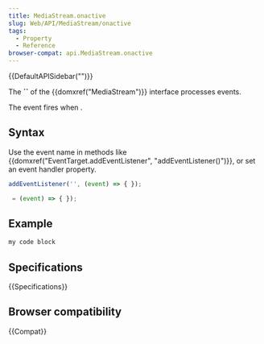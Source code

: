 ```yaml
---
title: MediaStream.onactive
slug: Web/API/MediaStream/onactive
tags:
  - Property
  - Reference
browser-compat: api.MediaStream.onactive
---
```

{{DefaultAPISidebar("")}}

The **``** of the {{domxref("MediaStream")}} interface processes  events.

The  event fires when .

## Syntax

Use the event name in methods like {{domxref("EventTarget.addEventListener", "addEventListener()")}}, or set an event handler property.

```js
addEventListener('', (event) => { });

 = (event) => { });
```

## Example

```js
my code block
```

## Specifications

{{Specifications}}

## Browser compatibility

{{Compat}}


